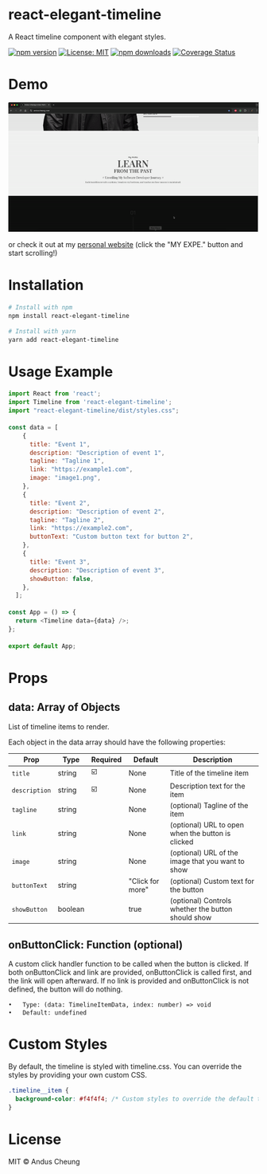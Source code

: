 # react-elegant-timeline

A React timeline component with elegant styles.

[![npm version](https://img.shields.io/npm/v/react-elegant-timeline.svg?style=flat)](https://www.npmjs.com/package/react-elegant-timeline)
[![License: MIT](https://img.shields.io/npm/l/react-elegant-timeline.svg)](https://github.com/anduscheung/react-elegant-timeline/blob/main/LICENSE)
[![npm downloads](https://img.shields.io/npm/dw/react-elegant-timeline.svg)](https://www.npmjs.com/package/react-elegant-timeline)
[![Coverage Status](https://coveralls.io/repos/github/anduscheung/react-elegant-timeline/badge.svg?branch=main)](https://coveralls.io/github/anduscheung/react-elegant-timeline?branch=main)

# Demo

![gif](https://github.com/anduscheung/my-icon-host/blob/main/react-elegant-timeline-demo.gif)

or check it out at my [personal website](https://www.anduscheung.com) (click the "MY EXPE." button and start scrolling!)

# Installation

```bash
# Install with npm
npm install react-elegant-timeline
```

```bash
# Install with yarn
yarn add react-elegant-timeline
```

# Usage Example

```Javascript
import React from 'react';
import Timeline from 'react-elegant-timeline';
import "react-elegant-timeline/dist/styles.css";

const data = [
    {
      title: "Event 1",
      description: "Description of event 1",
      tagline: "Tagline 1",
      link: "https://example1.com",
      image: "image1.png",
    },
    {
      title: "Event 2",
      description: "Description of event 2",
      tagline: "Tagline 2",
      link: "https://example2.com",
      buttonText: "Custom button text for button 2",
    },
    {
      title: "Event 3",
      description: "Description of event 3",
      showButton: false,
    },
  ];

const App = () => {
  return <Timeline data={data} />;
};

export default App;
```

# Props

## data: Array of Objects

List of timeline items to render.

Each object in the data array should have the following properties:

| Prop          | Type    | Required | Default          | Description                                        |
| ------------- | ------- | -------- | ---------------- | -------------------------------------------------- |
| `title`       | string  | ☑️       | None             | Title of the timeline item                         |
| `description` | string  | ☑️       | None             | Description text for the item                      |
| `tagline`     | string  |          | None             | (optional) Tagline of the item                     |
| `link`        | string  |          | None             | (optional) URL to open when the button is clicked  |
| `image`       | string  |          | None             | (optional) URL of the image that you want to show  |
| `buttonText`  | string  |          | "Click for more" | (optional) Custom text for the button              |
| `showButton`  | boolean |          | true             | (optional) Controls whether the button should show |

## onButtonClick: Function (optional)

A custom click handler function to be called when the button is clicked. If both onButtonClick and link are provided, onButtonClick is called first, and the link will open afterward. If no link is provided and onButtonClick is not defined, the button will do nothing.

    •	Type: (data: TimelineItemData, index: number) => void
    •	Default: undefined

# Custom Styles

By default, the timeline is styled with timeline.css. You can override the styles by providing your own custom CSS.

```CSS
.timeline__item {
  background-color: #f4f4f4; /* Custom styles to override the default timeline item background */
}
```

# License

MIT © Andus Cheung
